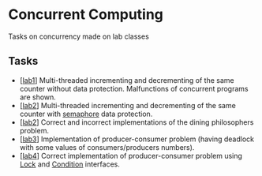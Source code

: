 # Concurrent Computing
Tasks on concurrency made on lab classes

## Tasks
- \[[lab1](https://github.com/xenoteo/Concurrent-Computing/tree/main/src/xenoteo/com/github/lab1)] Multi-threaded incrementing and decrementing of the same counter without data protection. Malfunctions of concurrent programs are shown.
- \[[lab2](https://github.com/xenoteo/Concurrent-Computing/tree/main/src/xenoteo/com/github/lab2/counter)] Multi-threaded incrementing and decrementing of the same counter with [semaphore](https://github.com/xenoteo/Concurrent-Computing/tree/main/src/xenoteo/com/github/lab2/semaphores) data protection.
- \[[lab2](https://github.com/xenoteo/Concurrent-Computing/tree/main/src/xenoteo/com/github/lab2/diningPhisosophers)] Correct and incorrect implementations of the dining philosophers problem.
- \[[lab3](https://github.com/xenoteo/Concurrent-Computing/tree/main/src/xenoteo/com/github/lab3)] Implementation of producer-consumer problem (having deadlock with some values of consumers/producers numbers).
- \[[lab4](https://github.com/xenoteo/Concurrent-Computing/tree/main/src/xenoteo/com/github/lab4)] Correct implementation of producer-consumer problem using [Lock](https://docs.oracle.com/javase/7/docs/api/java/util/concurrent/locks/Lock.html) and [Condition](https://docs.oracle.com/javase/7/docs/api/java/util/concurrent/locks/Condition.html) interfaces.
